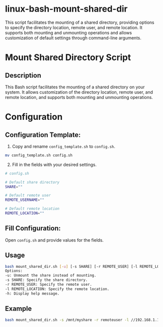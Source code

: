 # linux-bash-mount-shared-dir

This script facilitates the mounting of a shared directory, providing options to specify the directory location, remote user, and remote location. It supports both mounting and unmounting operations and allows customization of default settings through command-line arguments.

# Mount Shared Directory Script

## Description

This Bash script facilitates the mounting of a shared directory on your system. It allows customization of the directory location, remote user, and remote location, and supports both mounting and unmounting operations.

# Configuration

## Configuration Template:

1. Copy and rename `config_template.sh` to `config.sh`.

```bash
mv config_template.sh config.sh
```


2. Fill in the fields with your desired settings.

```bash
# config.sh

# Default share directory
SHARE=""

# Default remote user
REMOTE_USERNAME=""

# Default remote location
REMOTE_LOCATION=""
```


## Fill Configuration:

Open `config.sh` and provide values for the fields.


## Usage

```bash
bash mount_shared_dir.sh [-u] [-s SHARE] [-r REMOTE_USER] [-l REMOTE_LOCATION] [-h]
Options:
-u: Unmount the share instead of mounting.
-s SHARE: Specify the share directory.
-r REMOTE_USER: Specify the remote user.
-l REMOTE_LOCATION: Specify the remote location.
-h: Display help message.
```

## Example

```bash
bash mount_shared_dir.sh -s /mnt/myshare -r remoteuser -l //192.168.1.100/myshare
```
